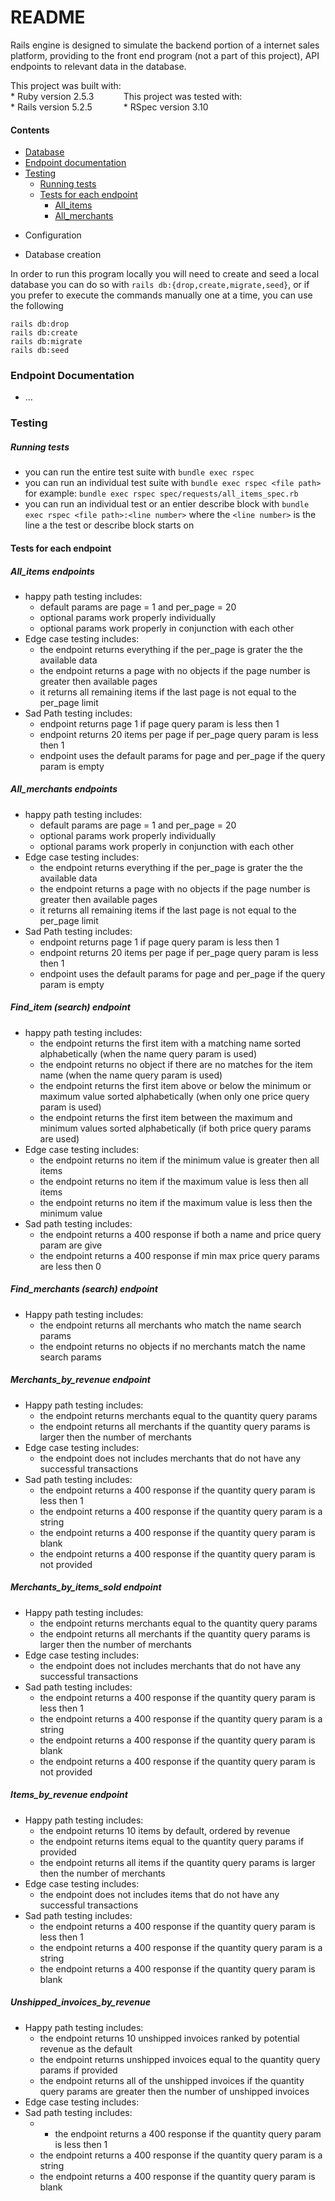 # README




Rails engine is designed to simulate the backend portion of a internet sales platform,
providing to the front end program (not a part of this project), API endpoints to relevant data in the database.

<div style="display: inline-block">
This project was built with:<br>
* Ruby version 2.5.3<br>
* Rails version 5.2.5
</div>

<div style="display: inline-block">
This project was tested with:<br>
* RSpec version 3.10
</div>
<div style="content: ""; clear: both; display: table"></div>


#### Contents
- [Database](#database-creation)
- [Endpoint documentation](#endpoint-documentation)
- [Testing](#testing)
  - [Running tests](#running-tests)
  - [Tests for each endpoint](#tests-for-each-endpont)
    - [All_items](#all_items-endpoints)
    - [All_merchants](#all_merchants-endpoints)



* Configuration

* Database creation

In order to run this program locally you will need to create and seed a local database you can do so with `rails db:{drop,create,migrate,seed}`, or if you prefer to execute the commands manually one at a time, you can use the following

```
rails db:drop
rails db:create
rails db:migrate
rails db:seed
```

### Endpoint Documentation


* ...

### Testing
##### Running tests
- you can run the entire test suite with `bundle exec rspec`
- you can run an individual test suite with `bundle exec rspec <file path>` for example: `bundle exec rspec spec/requests/all_items_spec.rb`
- you can run an individual test or an entier describe block with `bundle exec rspec <file path>:<line number>` where the `<line number>` is the line a the test or describe block starts on


#### Tests for each endpoint
##### All_items endpoints
- happy path testing includes:
  - default params are page = 1 and per_page = 20
  - optional params work properly individually
  - optional params work properly in conjunction with each other
- Edge case testing includes:
  - the endpoint returns everything if the per_page is grater the the available data
  - the endpoint returns a page with no objects if the page number is greater then available pages
  - it returns all remaining items if the last page is not equal to the per_page limit
- Sad Path testing includes:
  - endpoint returns page 1 if page query param is less then 1
  - endpoint returns 20 items per page if per_page query param is less then 1
  - endpoint uses the default params for page and per_page if the query param is empty

##### All_merchants endpoints
- happy path testing includes:
  - default params are page = 1 and per_page = 20
  - optional params work properly individually
  - optional params work properly in conjunction with each other
- Edge case testing includes:
  - the endpoint returns everything if the per_page is grater the the available data
  - the endpoint returns a page with no objects if the page number is greater then available pages
  - it returns all remaining items if the last page is not equal to the per_page limit
- Sad Path testing includes:
  - endpoint returns page 1 if page query param is less then 1
  - endpoint returns 20 items per page if per_page query param is less then 1
  - endpoint uses the default params for page and per_page if the query param is empty

##### Find_item (search) endpoint
- happy path testing includes:
  - the endpoint returns the first item with a matching name sorted alphabetically (when the name query param is used)
  - the endpoint returns no object if there are no matches for the item name (when the name query param is used)
  - the endpoint returns the first item above or below the minimum or maximum value sorted alphabetically (when only one price query param is used)
  - the endpoint returns the first item between the maximum and minimum values sorted alphabetically (if both price query params are used)
- Edge case testing includes:
  - the endpoint returns no item if the minimum value is greater then all items
  - the endpoint returns no item if the maximum value is less then all items
  - the endpoint returns no item if the maximum value is less then the minimum value
- Sad path testing includes:
  - the endpoint returns a 400 response if both a name and price query param are give
  - the endpoint returns a 400 response if min max price query params are less then 0

##### Find_merchants (search) endpoint
- Happy path testing includes:
  - the endpoint returns all merchants who match the name search params
  - the endpoint returns no objects if no merchants match the name search params

##### Merchants_by_revenue endpoint
- Happy path testing includes:
  - the endpoint returns merchants equal to the quantity query params
  - the endpoint returns all merchants if the quantity query params is larger then the number of merchants
- Edge case testing includes:
  - the endpoint does not includes merchants that do not have any successful transactions
- Sad path testing includes:
  - the endpoint returns a 400 response if the quantity query param is less then 1
  - the endpoint returns a 400 response if the quantity query param is a string
  - the endpoint returns a 400 response if the quantity query param is blank
  - the endpoint returns a 400 response if the quantity query param is not provided

##### Merchants_by_items_sold endpoint
- Happy path testing includes:
  - the endpoint returns merchants equal to the quantity query params
  - the endpoint returns all merchants if the quantity query params is larger then the number of merchants
- Edge case testing includes:
  - the endpoint does not includes merchants that do not have any successful transactions
- Sad path testing includes:
  - the endpoint returns a 400 response if the quantity query param is less then 1
  - the endpoint returns a 400 response if the quantity query param is a string
  - the endpoint returns a 400 response if the quantity query param is blank
  - the endpoint returns a 400 response if the quantity query param is not provided

##### Items_by_revenue endpoint
- Happy path testing includes:
  - the endpoint returns 10 items by default, ordered by revenue
  - the endpoint returns items equal to the quantity query params if provided
  - the endpoint returns all items if the quantity query params is larger then the number of merchants
- Edge case testing includes:
  - the endpoint does not includes items that do not have any successful transactions
- Sad path testing includes:
  - the endpoint returns a 400 response if the quantity query param is less then 1
  - the endpoint returns a 400 response if the quantity query param is a string
  - the endpoint returns a 400 response if the quantity query param is blank

##### Unshipped_invoices_by_revenue
- Happy path testing includes:
  - the endpoint returns 10 unshipped invoices ranked by potential revenue as the default
  - the endpoint returns unshipped invoices equal to the quantity query params if provided
  - the endpoint returns all of the unshipped invoices if the quantity query params are greater then the number of unshipped invoices
- Edge case testing includes:
- Sad path testing includes:
  - - the endpoint returns a 400 response if the quantity query param is less then 1
  - the endpoint returns a 400 response if the quantity query param is a string
  - the endpoint returns a 400 response if the quantity query param is blank
